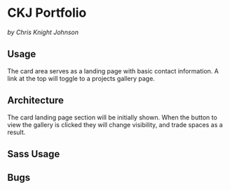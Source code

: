 # CKJ Portfolio
_by Chris Knight Johnson_

## Usage
The card area serves as a landing page with basic contact information. A link at the top will toggle to a projects gallery page.

## Architecture
The card landing page section will be initially shown. When the button to view the gallery is clicked they will change visibility, and trade spaces as a result.

## Sass Usage


## Bugs
